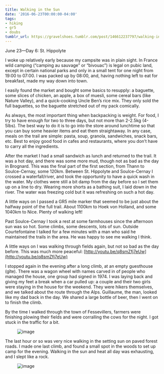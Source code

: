```yaml
---
title: Walking in the Sun
date: '2016-06-23T00:00:00-04:00'
tags:
- hiking
- gr5
- doubs
tumblr_url: https://gravelshoes.tumblr.com/post/146612237797/walking-in-the-sun
---
```

June 23—Day 6: St. Hippolyte

I woke up relatively early because my campsite was in plain sight. In France wild camping (“camping au sauvage” or “bivouac”) is legal on pubic land, except in certain national parks and only in a small tent for one night from 19:00 to 07:00. I was packed up by 08:00, and, having nothing left to eat for breakfast, made my way down into town.

I easily found the market and bought some basics to resupply: a baguette, some slices of chicken, an apple, a box of muesli, some cereal bars (like Nature Valley), and a quick-cooking Uncle Ben’s rice mix. They only sold the full baguettes, so the baguette stretched out of my pack comically.

As always, the most important thing when backpacking is weight. For food, I try to have enough for two to three days, but not more than 2-2.5kg (4-5lbs). The best way to do it is to go into the store around lunchtime so that you can buy some heavier items and eat them straightaway. In any case, meals on the trail are simple: pasta, soup, granola, sandwiches, snack bars, etc. Best to enjoy good food in cafes and restaurants, where you don’t have to carry all the ingredients.

After the market I had a small sandwich as lunch and returned to the trail. It was a hot day, and there was some more mud, though not as bad as the day in Brognard. This was the final part of the first section, from Thann to Soulce-Cernay, some 120km. Between St. Hippolyte and Soulce-Cernay I crossed a waterfall/river, and took the opportunity to have a quick wash in the water. My clothes were still a bit damp from the day before so I set them up on a line to dry. Wearing more shorts as a bathing suit, I laid down in the river. The water was freezing cold but it was refreshing on such a hot day.

A little ways on I passed a GR5 mile marker that seemed to be just about the halfway point of the full trail. About 1100km to Hoek von Holland, and some 1040km to Nice. Plenty of walking left!

Past Soulce-Cernay I took a rest at some farmhouses since the afternoon sun was so hot. Some climbs, some descents, lots of sun. Outside Courtefontaine I talked for a few minutes with a man who said he maintained the trails in the area. He was happy to see me walking I think.

A little ways on I was walking through fields again, but not so bad as the day before. This was much more peaceful:&nbsp;[http://youtu.be/q8smZfj7eUw](http://youtu.be/q8smZfj7eUw)

I stopped again in the evening after a long climb, at an empty guesthouse (gîte). There was a wagon wheel with names carved in of people who managed the house, one group had signed in 1974. I was laying back and giving my feet a break when a car pulled up: a couple and their two girls were staying in the house for the weekend. They were hikers themselves, and we talked about the route through the Alps. Guillaume, the man, looked like my dad back in the day. We shared a large bottle of beer, then I went on to finish the climb.

By the time I walked through the town of Fessevillers, farmers were finishing plowing their fields and were corralling the cows for the night. I got stuck in the traffic for a bit.

<figure data-orig-width="2448" data-orig-height="3264" class="tmblr-full"><img src="https://66.media.tumblr.com/a68ba736549b016fb6fbcfbb91248752/tumblr_inline_o9egifTIuy1uncvcw_540.jpg" alt="image" data-orig-width="2448" data-orig-height="3264"></figure>

The last hour or so was very nice walking in the setting sun on paved forest roads. I made one last climb, and found a small spot in the woods to set up camp for the evening. Walking in the sun and heat all day was exhausting, and I slept like a rock.

<figure data-orig-width="3264" data-orig-height="2448" class="tmblr-full"><img src="https://66.media.tumblr.com/d9a8d81586a13ef65c8fdfe01728fad2/tumblr_inline_o9egj0U9Q11uncvcw_540.jpg" alt="image" data-orig-width="3264" data-orig-height="2448"></figure>
